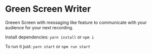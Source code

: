 # Green Screen Writer

Greeen Screen with messaging like feature to communicate with your audience for your next recording.

Install dependencies: `yarn install` or `npm i`

To run it just: `yarn start` or `npm run start`
